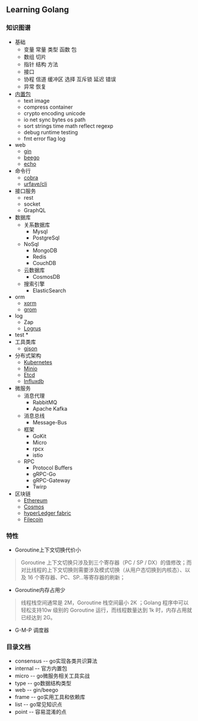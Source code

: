 ## Learning Golang

### 知识图谱         
* 基础
  * 变量 常量 类型 函数 包
  * 数组 切片
  * 指针 结构 方法
  * 接口
  * 协程 信道 缓冲区 选择 互斥锁 延迟 错误
  * 异常 恢复
* [内置包](https://studygolang.com/pkgdoc)
  * text image
  * compress container
  * crypto encoding unicode
  * io net sync bytes os path
  * sort strings time math reflect regexp
  * debug runtime testing
  * fmt error flag log
* web
  * [gin](https://github.com/gin-gonic/gin)
  * [beego](https://github.com/astaxie/beego)
  * [echo](https://github.com/labstack/echo)
* 命令行
  * [cobra](https://github.com/spf13/cobra)
  * [urfave/cli](https://github.com/urfave/cli)
* 接口服务
  * rest
  * socket
  * GraphQL
* 数据库
  * 关系数据库
    * Mysql
    * PostgreSql
  * NoSql
    * MongoDB
    * Redis
    * CouchDB
  * 云数据库
    * CosmosDB
  * 搜索引擎
    * ElasticSearch
* orm
  * [xorm](https://github.com/go-xorm/xorm)
  * [grom](https://github.com/jinzhu/gorm)
* log
  * Zap
  * [Logrus](https://github.com/sirupsen/logrus)
* test
  * 
* 工具类库
  * [gjson](https://github.com/tidwall/gjson)
* 分布式架构
  * [Kubernetes](https://github.com/kubernetes/kubernetes)
  * [Minio](https://github.com/minio/minio)
  * [Etcd](https://github.com/etcd-io/etcd)
  * [Influxdb](https://github.com/influxdata/influxdb)
* 微服务
  * 消息代理
    * RabbitMQ
    * Apache Kafka
  * 消息总线
    * Message-Bus
  * 框架
    * GoKit
    * Micro
    * rpcx
    * istio
  * RPC
    * Protocol Buffers
    * gRPC-Go
    * gRPC-Gateway
    * Twirp
* 区块链
  * [Ethereum](https://github.com/ethereum/go-ethereum)
  * [Cosmos](https://github.com/cosmos/cosmos-sdk)
  * [hyperLedger fabric](https://github.com/hyperledger/fabric)
  * [Filecoin](https://github.com/filecoin-project/go-filecoin)

### 特性
* Goroutine上下文切换代价小
> Goroutine 上下文切换只涉及到三个寄存器（PC / SP / DX）的值修改；而对比线程的上下文切换则需要涉及模式切换（从用户态切换到内核态）、以及 16 个寄存器、PC、SP…等寄存器的刷新；

* Goroutine内存占用少
> 线程栈空间通常是 2M，Goroutine 栈空间最小 2K ；Golang 程序中可以轻松支持10w 级别的 Goroutine 运行，而线程数量达到 1k 时，内存占用就已经达到 2G。

* G-M-P 调度器

### 目录文档
* consensus -- go实现各类共识算法
* internal -- 官方内置包
* micro -- go微服务相关工具实战
* type -- go数据结构类型
* web -- gin/beego
* frame -- go实用工具和依赖库
* list -- go常见知识点
* point -- 容易混淆的点
